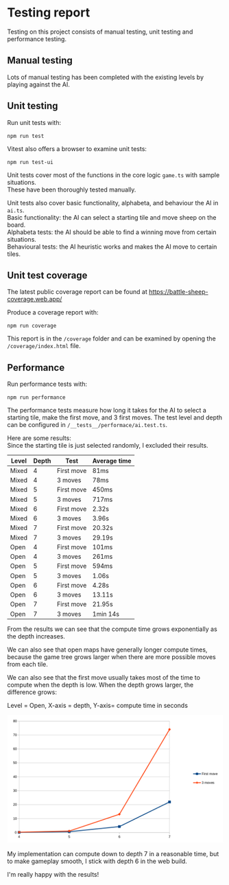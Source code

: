 # Testing report

Testing on this project consists of manual testing, unit testing and performance testing.

## Manual testing

Lots of manual testing has been completed with the existing levels by playing against the AI.

## Unit testing

Run unit tests with:

```
npm run test
```

Vitest also offers a browser to examine unit tests:

```
npm run test-ui
```

Unit tests cover most of the functions in the core logic `game.ts` with sample situations.  
These have been thoroughly tested manually.

Unit tests also cover basic functionality, alphabeta, and behaviour the AI in `ai.ts`.  
Basic functionality: the AI can select a starting tile and move sheep on the board.  
Alphabeta tests: the AI should be able to find a winning move from certain situations.  
Behavioural tests: the AI heuristic works and makes the AI move to certain tiles.

## Unit test coverage

The latest public coverage report can be found at https://battle-sheep-coverage.web.app/

Produce a coverage report with:

```
npm run coverage
```

This report is in the `/coverage` folder and can be examined by opening the `/coverage/index.html` file.

## Performance

Run performance tests with:

```
npm run performance
```

The performance tests measure how long it takes for the AI to select a starting tile, make the first move, and 3 first moves.
The test level and depth can be configured in `/__tests__/performace/ai.test.ts`.

Here are some results:  
Since the starting tile is just selected randomly, I excluded their results.

| Level | Depth | Test       | Average time |
| ----- | ----- | ---------- | ------------ |
| Mixed | 4     | First move | 81ms         |
| Mixed | 4     | 3 moves    | 78ms         |
| Mixed | 5     | First move | 450ms        |
| Mixed | 5     | 3 moves    | 717ms        |
| Mixed | 6     | First move | 2.32s        |
| Mixed | 6     | 3 moves    | 3.96s        |
| Mixed | 7     | First move | 20.32s       |
| Mixed | 7     | 3 moves    | 29.19s       |
| Open  | 4     | First move | 101ms        |
| Open  | 4     | 3 moves    | 261ms        |
| Open  | 5     | First move | 594ms        |
| Open  | 5     | 3 moves    | 1.06s        |
| Open  | 6     | First move | 4.28s        |
| Open  | 6     | 3 moves    | 13.11s       |
| Open  | 7     | First move | 21.95s       |
| Open  | 7     | 3 moves    | 1min 14s     |

From the results we can see that the compute time grows exponentially as the depth increases.

We can also see that open maps have generally longer compute times, because the game tree grows larger when there are more possible moves from each tile.

We can also see that the first move usually takes most of the time to compute when the depth is low. When the depth grows larger, the difference grows:

Level = Open, X-axis = depth, Y-axis= compute time in seconds

![](/docs/images/perf-graph.png)

My implementation can compute down to depth 7 in a reasonable time, but to make gameplay smooth, I stick with depth 6 in the web build.

I'm really happy with the results!
